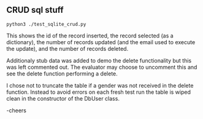 ## CRUD sql stuff

`python3 ./test_sqlite_crud.py`

This shows the id of the record inserted, the record selected (as a dictionary), the number of records updated (and the email used to execute the update), and the number of records deleted.

Additionaly stub data was added to demo the delete functionality but this was left commented out.  The evaluator may choose to uncomment this and see the delete function performing a delete.

I chose not to truncate the table if a gender was not received in the delete function.  Instead to avoid errors on each fresh test run the table is wiped clean in the constructor of the DbUser class.

-cheers


